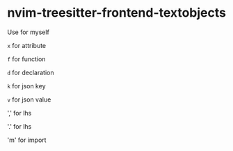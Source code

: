# nvim-treesitter-frontend-textobjects

Use for myself

`x` for attribute

`f` for function

`d` for declaration

`k` for json key

`v` for json value

',' for lhs

'.' for lhs

'm' for import
